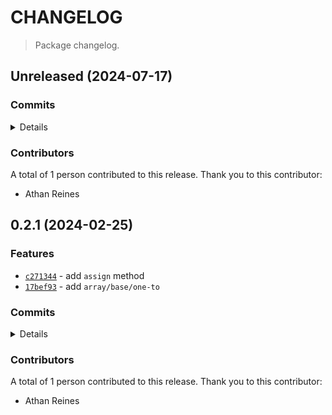 # CHANGELOG

> Package changelog.

<section class="release" id="unreleased">

## Unreleased (2024-07-17)

<section class="commits">

### Commits

<details>

-   [`8d4c46b`](https://github.com/stdlib-js/stdlib/commit/8d4c46b10ca912401e0ff0caa37a17cd3c443c2f) - **refactor:** update paths _(by Athan Reines)_
-   [`ed9c0a5`](https://github.com/stdlib-js/stdlib/commit/ed9c0a5e55ff09af3dd6af8c38615480e2c1828e) - **refactor:** update paths _(by Athan Reines)_
-   [`18b3c79`](https://github.com/stdlib-js/stdlib/commit/18b3c79c5035c7082618b7379cd6576e64393a96) - **refactor:** update paths _(by Athan Reines)_

</details>

</section>

<!-- /.commits -->

<section class="contributors">

### Contributors

A total of 1 person contributed to this release. Thank you to this contributor:

-   Athan Reines

</section>

<!-- /.contributors -->

</section>

<!-- /.release -->

<section class="release" id="v0.2.1">

## 0.2.1 (2024-02-25)

<section class="features">

### Features

-   [`c271344`](https://github.com/stdlib-js/stdlib/commit/c2713444ed5ab0594193c90a54b0164eb0400a57) - add `assign` method
-   [`17bef93`](https://github.com/stdlib-js/stdlib/commit/17bef93747a3b9d8d1544472e8e270d010605954) - add `array/base/one-to`

</section>

<!-- /.features -->

<section class="commits">

### Commits

<details>

-   [`c271344`](https://github.com/stdlib-js/stdlib/commit/c2713444ed5ab0594193c90a54b0164eb0400a57) - **feat:** add `assign` method _(by Athan Reines)_
-   [`17bef93`](https://github.com/stdlib-js/stdlib/commit/17bef93747a3b9d8d1544472e8e270d010605954) - **feat:** add `array/base/one-to` _(by Athan Reines)_

</details>

</section>

<!-- /.commits -->

<section class="contributors">

### Contributors

A total of 1 person contributed to this release. Thank you to this contributor:

-   Athan Reines

</section>

<!-- /.contributors -->

</section>

<!-- /.release -->

